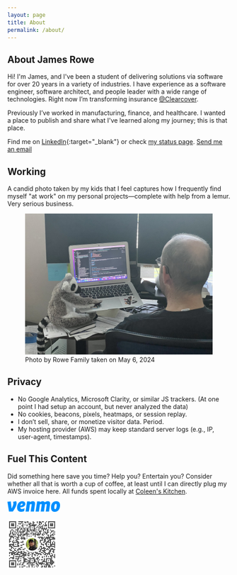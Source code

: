 ```yaml
---
layout: page
title: About
permalink: /about/
---
```


## About James Rowe

Hi! I'm James, and I've been a student of delivering solutions via software for over 20 years in a variety of industries. I have experience as a software engineer, software architect, and people leader with a wide range of technologies. Right now I’m transforming insurance [@Clearcover](https://www.linkedin.com/company/clearcover-inc/).

Previously I’ve worked in manufacturing, finance, and healthcare. I wanted a place to publish and share what I've learned along my journey; this is that place.

Find me on [LinkedIn](https://linkedin.com/in/jsr6720){:target="_blank"} or check [my status page](https://status.jsrowe.com). [Send me an email](mailto:jrowe6720@gmail.com) 

## Working

A candid photo taken by my kids that I feel captures how I frequently find myself "at work" on my personal projects—complete with help from a lemur. Very serious business.

<figure>
  <img src="/assets/site-photos/james-at-work.jpg" alt="James working on laptop with a stuffed lemur nearby" class="about bio img james-at-work center-img img-stylish"/>
  <figcaption>Photo by Rowe Family taken on May 6, 2024</figcaption>
</figure>

## Privacy

- No Google Analytics, Microsoft Clarity, or similar JS trackers. (At one point I had setup an account, but never analyzed the data)
- No cookies, beacons, pixels, heatmaps, or session replay.
- I don’t sell, share, or monetize visitor data. Period.
- My hosting provider (AWS) may keep standard server logs (e.g., IP, user-agent, timestamps).

## Fuel This Content

Did something here save you time? Help you? Entertain you? Consider whether all that is worth a cup of coffee, at least until I can directly plug my AWS invoice here. All funds spent locally at <a href="https://maps.apple.com/place?auid=14788558629908521873&lsp=9902">Coleen's Kitchen</a>.

<img alt="Venmo payment service logo" src="/assets/venmo-blue.png" />

<a href="https://account.venmo.com/u/jsr6720"><img alt="Send payment to James Rowe via Venmo @jsr6720" src="/assets/venmo-jsr6720.png"/></a>
